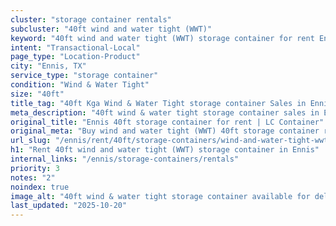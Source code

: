 ```yaml
---
cluster: "storage container rentals"
subcluster: "40ft wind and water tight (WWT)"
keyword: "40ft wind and water tight (WWT) storage container for rent Ennis, TX"
intent: "Transactional-Local"
page_type: "Location-Product"
city: "Ennis, TX"
service_type: "storage container"
condition: "Wind & Water Tight"
size: "40ft"
title_tag: "40ft Kga Wind & Water Tight storage container Sales in Ennis | LC Container"
meta_description: "40ft wind & water tight storage container sales in Ennis. Fast delivery, competitive pricing. Serving storage containers area. Quote ID: 6RR. Call (214) 524-4168 for your free quote today."
original_title: "Ennis 40ft storage container for rent | LC Container"
original_meta: "Buy wind and water tight (WWT) 40ft storage container rent with local delivery in Ennis, TX. LC Container — local Since 2003. Request a fast quote today."
url_slug: "/ennis/rent/40ft/storage-containers/wind-and-water-tight-wwt"
h1: "Rent 40ft wind and water tight (WWT) storage container in Ennis"
internal_links: "/ennis/storage-containers/rentals"
priority: 3
notes: "2"
noindex: true
image_alt: "40ft wind & water tight storage container available for delivery in Ennis"
last_updated: "2025-10-20"
---
```


<!-- TODO: Add unique city/inventory copy, images, and internal links here. -->
